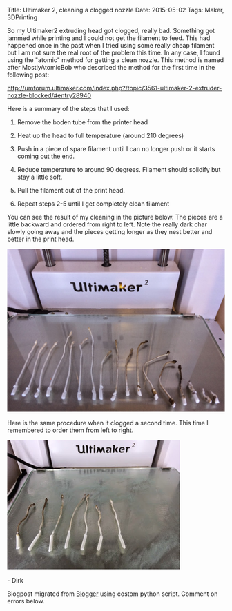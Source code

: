 Title: Ultimaker 2, cleaning a clogged nozzle
Date: 2015-05-02
Tags: Maker, 3DPrinting

So my Ultimaker2 extruding head got clogged, really bad.  Something got jammed
while printing and I could not get the filament to feed.  This had happened
once in the past when I tried using some really cheap filament but I am not
sure the real root of the problem this time.  In any case, I found using the
"atomic" method for getting a clean nozzle. This method is named after
MostlyAtomicBob who described the method for the first time in the following
post:


http://umforum.ultimaker.com/index.php?/topic/3561-ultimaker-2-extruder-nozzle-blocked/#entry28940

Here is a summary of the steps that I used:

1) Remove the boden tube from the printer head

2) Heat up the head to full temperature (around 210 degrees)

3) Push in a piece of spare filament until I can no longer push or it starts
coming out the end.

4) Reduce temperature to around 90 degrees. Filament should solidify but stay
a little soft.

5) Pull the filament out of the print head.

6) Repeat steps 2-5 until I get completely clean filament



You can see the result of my cleaning in the picture below. The pieces are a
little backward and ordered from right to left.  Note the really dark char
slowly going away and the pieces getting longer as they nest better and better
in the print head.

![./images/IMG_2048.jpg](../images/IMG_2048.jpg)

Here is the same procedure when it clogged a second time. This time I
remembered to order them from left to right.  

![./images/blogger-image-193838586.jpg](../images/blogger-image-193838586.jpg)

\- Dirk

Blogpost migrated from [Blogger](https://apprenticemaker.blogspot.com/2014/12/ultimaker-2-cleaning-clogged-nozzle.html) using costom python script. Comment on errors below.
